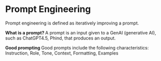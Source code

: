 # Prompt Engineering

Prompt engineering is defined as iteratively improving a prompt.

<b> What is a prompt? </b>
A prompt is an input given to a GenAI (generative AI), such as ChatGPT4.5, Phind, that produces an output.

<b> Good prompting </b>
Good prompts include the following characteristics: Instruction, Role, Tone, Context, Formatting, Examples
